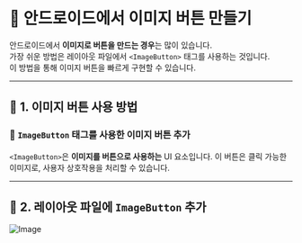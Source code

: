 # 📱 안드로이드에서 이미지 버튼 만들기

안드로이드에서 **이미지로 버튼을 만드는 경우**는 많이 있습니다.  
가장 쉬운 방법은 레이아웃 파일에서 `<ImageButton>` 태그를 사용하는 것입니다.  
이 방법을 통해 이미지 버튼을 빠르게 구현할 수 있습니다.

---

## 📌 1. 이미지 버튼 사용 방법

### 🔹 `ImageButton` 태그를 사용한 이미지 버튼 추가

`<ImageButton>`은 **이미지를 버튼으로 사용하는** UI 요소입니다. 이 버튼은 클릭 가능한 이미지로, 사용자 상호작용을 처리할 수 있습니다.

---

## 📌 2. 레이아웃 파일에 `ImageButton` 추가

![Image](https://github.com/user-attachments/assets/1dad974a-e842-4606-a9b8-13e1a788d91d)
